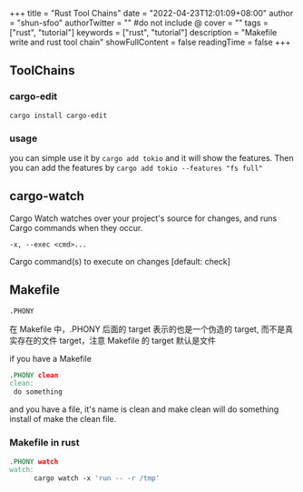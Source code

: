 +++
title = "Rust Tool Chains"
date = "2022-04-23T12:01:09+08:00"
author = "shun-sfoo"
authorTwitter = "" #do not include @
cover = ""
tags = ["rust", "tutorial"]
keywords = ["rust", "tutorial"]
description = "Makefile write and rust tool chain"
showFullContent = false
readingTime = false
+++

## ToolChains

### cargo-edit

`cargo install cargo-edit`

### usage

you can simple use it by `cargo add tokio` and it will show the features.
Then you can add the features by `cargo add tokio --features "fs full"`

## cargo-watch

Cargo Watch watches over your project's source for changes, and runs Cargo commands when they occur.

`-x, --exec <cmd>...`

Cargo command(s) to execute on changes [default: check]

## Makefile

`.PHONY`

在 Makefile 中，.PHONY 后面的 target 表示的也是一个伪造的 target, 而不是真实存在的文件 target，注意 Makefile 的 target 默认是文件

if you have a Makefile

```Makefile
.PHONY clean
clean:
 do something
```

and you have a file, it's name is clean and make clean will do something install of make the clean file.

### Makefile in rust

```Makefile
.PHONY watch
watch:
      cargo watch -x 'run -- -r /tmp'
```
